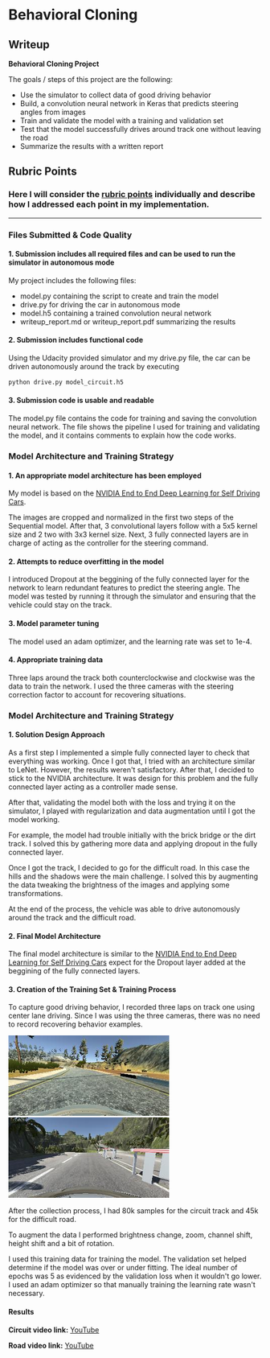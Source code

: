 # **Behavioral Cloning** 

## Writeup

**Behavioral Cloning Project**

The goals / steps of this project are the following:
* Use the simulator to collect data of good driving behavior
* Build, a convolution neural network in Keras that predicts steering angles from images
* Train and validate the model with a training and validation set
* Test that the model successfully drives around track one without leaving the road
* Summarize the results with a written report


[//]: # (Image References)

[image1]: ./examples/circuit_center.jpg "Circuit"
[image2]: ./examples/road_center.jpg "Road"

## Rubric Points
### Here I will consider the [rubric points](https://review.udacity.com/#!/rubrics/432/view) individually and describe how I addressed each point in my implementation.  

---
### Files Submitted & Code Quality

#### 1. Submission includes all required files and can be used to run the simulator in autonomous mode

My project includes the following files:
* model.py containing the script to create and train the model
* drive.py for driving the car in autonomous mode
* model.h5 containing a trained convolution neural network 
* writeup_report.md or writeup_report.pdf summarizing the results

#### 2. Submission includes functional code
Using the Udacity provided simulator and my drive.py file, the car can be driven autonomously around the track by executing 
```sh
python drive.py model_circuit.h5
```

#### 3. Submission code is usable and readable

The model.py file contains the code for training and saving the convolution neural network. The file shows the pipeline I used for training and validating the model, and it contains comments to explain how the code works.

### Model Architecture and Training Strategy

#### 1. An appropriate model architecture has been employed

My model is based on the [NVIDIA End to End Deep Learning for Self Driving Cars](http://images.nvidia.com/content/tegra/automotive/images/2016/solutions/pdf/end-to-end-dl-using-px.pdf). 

The images are cropped and normalized in the first two steps of the Sequential model. After that, 3 convolutional layers follow with a 5x5 kernel size and 2 two with 3x3 kernel size. Next, 3 fully connected layers are in charge of acting as the controller for the steering command.

#### 2. Attempts to reduce overfitting in the model

I introduced Dropout at the beggining of the fully connected layer for the network to learn redundant features to predict the steering angle.
The model was tested by running it through the simulator and ensuring that the vehicle could stay on the track.

#### 3. Model parameter tuning

The model used an adam optimizer, and the learning rate was set to 1e-4.

#### 4. Appropriate training data

Three laps around the track both counterclockwise and clockwise was the data to train the network. I used the three cameras with the steering correction factor to account for recovering situations.

### Model Architecture and Training Strategy

#### 1. Solution Design Approach

As a first step I implemented a simple fully connected layer to check that everything was working. Once I got that, I tried with an architecture similar to LeNet. However, the results weren't satisfactory. After that, I decided to stick to the NVIDIA architecture. It was design for this problem and the fully connected layer acting as a controller made sense.

After that, validating the model both with the loss and trying it on the simulator, I played with regularization and data augmentation until I got the model working.

For example, the model had trouble initially with the brick bridge or the dirt track. I solved this by gathering more data and applying dropout in the fully connected layer.

Once I got the track, I decided to go for the difficult road. In this case the hills and the shadows were the main challenge. I solved this by augmenting the data tweaking the brightness of the images and applying some transformations.

At the end of the process, the vehicle was able to drive autonomously around the track and the difficult road.

#### 2. Final Model Architecture

The final model architecture is similar to the [NVIDIA End to End Deep Learning for Self Driving Cars](http://images.nvidia.com/content/tegra/automotive/images/2016/solutions/pdf/end-to-end-dl-using-px.pdf) expect for the Dropout layer added at the beggining of the fully connected layers.

#### 3. Creation of the Training Set & Training Process

To capture good driving behavior, I recorded three laps on track one using center lane driving. Since I was using the three cameras, there was no need to record recovering behavior examples.

![alt text][image1]
![alt text][image2]

After the collection process, I had 80k samples for the circuit track and 45k for the difficult road.

To augment the data I performed brightness change, zoom, channel shift, height shift and a bit of rotation.

I used this training data for training the model. The validation set helped determine if the model was over or under fitting. The ideal number of epochs was 5 as evidenced by the validation loss when it wouldn't go lower. I used an adam optimizer so that manually training the learning rate wasn't necessary.

#### Results

**Circuit video link:** [YouTube](https://youtu.be/KJtsQ8WRiPM)

**Road video link:** [YouTube](https://youtu.be/dxbqPvbprVs)